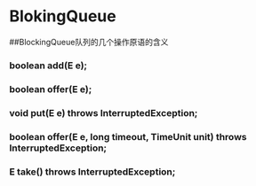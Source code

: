 # BlokingQueue

##BlockingQueue队列的几个操作原语的含义

### boolean add(E e);

### boolean offer(E e);

### void put(E e) throws InterruptedException;

### boolean offer(E e, long timeout, TimeUnit unit) throws InterruptedException;

### E take() throws InterruptedException;
